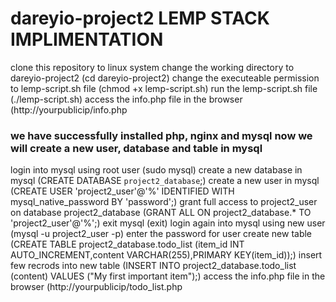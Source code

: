 # dareyio-project2 LEMP STACK IMPLIMENTATION
clone this repository to linux system
change the working directory to dareyio-project2 (cd dareyio-project2)
change the executeable permission to lemp-script.sh file (chmod +x lemp-script.sh)
run the lemp-script.sh file (./lemp-script.sh)
access the info.php file in the browser (http://yourpublicip/info.php
### we have successfully installed php, nginx and mysql now we will create a new user, database and table in mysql
login into mysql using root user (sudo mysql)
create a new database in mysql (CREATE DATABASE `project2_database`;)
create a new user in mysql (CREATE USER 'project2_user'@'%' IDENTIFIED WITH mysql_native_password BY 'password';)
grant full access to project2_user on database project2_database (GRANT ALL ON project2_database.* TO 'project2_user'@'%';)
exit mysql (exit)
login again into mysql using new user (mysql -u project2_user -p)
enter the password for user
create new table (CREATE TABLE project2_database.todo_list (item_id INT AUTO_INCREMENT,content VARCHAR(255),PRIMARY KEY(item_id));)
insert few recrods into new table (INSERT INTO project2_database.todo_list (content) VALUES ("My first important item");)
access the info.php file in the browser (http://yourpublicip/todo_list.php
